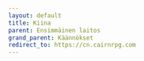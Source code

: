```yaml
---
layout: default
title: Kiina
parent: Ensimmäinen laitos
grand_parent: Käännökset
redirect_to: https://cn.cairnrpg.com
---
```

